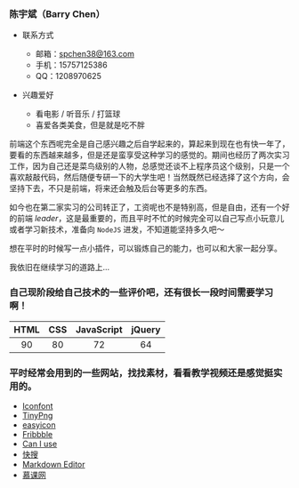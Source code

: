 ### 陈宇斌（Barry Chen）

* 联系方式
	* 邮箱：[spchen38@163.com](mailto:spchen38@163.com)
	* 手机：15757125386
	* QQ：1208970625

* 兴趣爱好
	* 看电影 / 听音乐 / 打篮球
	* 喜爱各类美食，但是就是吃不胖

前端这个东西呢完全是自己感兴趣之后自学起来的，算起来到现在也有快一年了，要看的东西越来越多，但是还是蛮享受这种学习的感觉的。期间也经历了两次实习工作，因为自己还是菜鸟级别的人物，总感觉还谈不上程序员这个级别，只是一个喜欢敲敲代码，然后随便专研一下的大学生吧！当然既然已经选择了这个方向，会坚持下去，不只是前端，将来还会触及后台等更多的东西。

如今也在第二家实习的公司转正了，工资呢也不是特别高，但是自由，还有一个好的前端 *leader*，这是最重要的，而且平时不忙的时候完全可以自己写点小玩意儿或者学习新技术，准备向 `NodeJS` 进发，不知道能坚持多久吧～

想在平时的时候写一点小插件，可以锻炼自己的能力，也可以和大家一起分享。

我依旧在继续学习的道路上...

### 自己现阶段给自己技术的一些评价吧，还有很长一段时间需要学习啊！

|    HTML    |    CSS    | JavaScript | jQuery |
|   :----:   |   :---:   |:----------:| :----: |
|     90     |    80     |     72     |   64   |

### 平时经常会用到的一些网站，找找素材，看看教学视频还是感觉挺实用的。

* [Iconfont](http://www.iconfont.cn/)
* [TinyPng](https://tinypng.com/)
* [easyicon](http://www.easyicon.net/)
* [Fribbble](http://fribbble.com/)
* [Can I use](http://caniuse.com/)
* [快搜](http://so.chongbuluo.com/)
* [Markdown Editor](http://jbt.github.io/markdown*editor/#4wIA)
* [慕课网](http://www.imooc.com/)